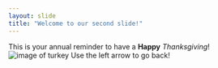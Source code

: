 ```yaml
---
layout: slide
title: "Welcome to our second slide!"
---
```

This is your annual reminder to have a **Happy** *Thanksgiving*! ![image of turkey](https://images.pexels.com/photos/53460/turkey-profile-picture-bird-53460.jpeg)
Use the left arrow to go back!

